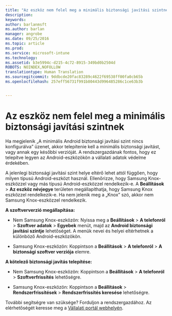 ```yaml
---
title: "Az eszköz nem felel meg a minimális biztonsági javítási szintnek | Microsoft Intune"
description: 
keywords: 
author: barlanmsft
ms.author: barlan
manager: angrobe
ms.date: 09/25/2016
ms.topic: article
ms.prod: 
ms.service: microsoft-intune
ms.technology: 
ms.assetid: b3e5994c-d215-4c72-8915-349bd0b2504d
ROBOTS: NOINDEX,NOFOLLOW
translationtype: Human Translation
ms.sourcegitcommit: 9ddbcde20fac83289c4622f69538ff00fa0cb65b
ms.openlocfilehash: 257eff56731f991b80443d996485286c1ce63b3b


---
```


# <a name="your-device-does-not-meet-the-minimum-security-patch"></a>Az eszköz nem felel meg a minimális biztonsági javítási szintnek

Ha megjelenik „A minimális Android biztonsági javítási szint nincs konfigurálva” üzenet, akkor telepítenie kell a minimális biztonsági javítást, vagy annak egy későbbi verzióját. A rendszergazdának fontos, hogy ez telepítve legyen az Android-eszközökön a vállalati adatok védelme érdekében.

A jelenlegi biztonsági javítási szint helye eltérő lehet attól függően, hogy milyen típusú Android-eszközt használ. Ellenőrizze, hogy Samsung Knox-eszközzel vagy más típusú Android-eszközzel rendelkezik-e. A **Beállítások** > **Az eszköz névjegye** területen megállapíthatja, hogy Samsung Knox eszközzel rendelkezik-e. Ha nem jelenik meg a „Knox” szó, akkor nem Samsung Knox-eszközzel rendelkezik.

**A szoftververzió megállapítása:**

- Nem Samsung Knox-eszközön: Nyissa meg a **Beállítások** > **A telefonról** > **Szoftver adatok** > **Egyebek** menüt, majd az **Android biztonsági javítási szintje** lehetőséget. A menük nevei és helyei eltérhetnek a különböző Android-eszközökön.

- Samsung Knox-eszközön: Koppintson a **Beállítások** > **A telefonról** > **A biztonsági szoftver verziója** elemre.

**A kötelező biztonsági javítás telepítése:**

- Nem Samsung Knox-eszközön: Koppintson a **Beállítások** > **A telefonról** > **Szoftverfrissítés** lehetőségre.

- Samsung Knox-eszközön: Koppintson a **Beállítások** > **Rendszerfrissítések** > **Rendszerfrissítés keresése** lehetőségre.

További segítségre van szüksége? Forduljon a rendszergazdához. Az elérhetőségét keresse meg a [Vállalati portál webhelyén](http://portal.manage.microsoft.com).



<!--HONumber=Nov16_HO1-->



